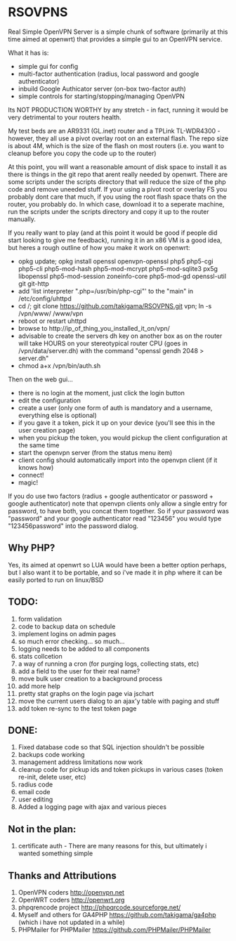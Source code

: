 # RSOVPNS
Real Simple OpenVPN Server is a simple chunk of software (primarily at this time aimed at openwrt)
that provides a simple gui to an OpenVPN service. 

What it has is:
- simple gui for config
- multi-factor authentication (radius, local password and google authenticator)
- inbuild Google Authicator server (on-box two-factor auth)
- simple controls for starting/stopping/managing OpenVPN

Its NOT PRODUCTION WORTHY by any stretch - in fact, running it would be very detrimental to your
routers health.

My test beds are an AR9331 (GL.inet) router and a TPLink TL-WDR4300 - however, they all use a pivot overlay root on an external flash. The repo size is about 4M, which is the size
of the flash on most routers (i.e. you want to cleanup before you copy the code up to the router)

At this point, you will want a reasonable amount of disk space to install it as there is things in the git repo that arent really needed by openwrt. There are some scripts under the
scripts directory that will reduce the size of the php code and remove uneeded stuff. If your using a pivot root or overlay FS you probably dont care that much, if you using the root
flash space thats on the router, you probably do. In which case, download it to a seperate machine, run the scripts under the scripts directory and copy it up to the router manually.

If you really want to play (and at this point it would be good if people did start looking to give me feedback), running it in an x86 VM is a good idea, but heres a rough outline of how you make it work on openwrt:
- opkg update; opkg install openssl openvpn-openssl php5 php5-cgi php5-cli php5-mod-hash php5-mod-mcrypt php5-mod-sqlite3 px5g libopenssl php5-mod-session zoneinfo-core php5-mod-gd openssl-util git git-http
- add 'list interpreter ".php=/usr/bin/php-cgi"' to the "main" in /etc/config/uhttpd
- cd /; git clone https://github.com/takigama/RSOVPNS.git vpn; ln -s /vpn/www/ /www/vpn
- reboot or restart uhttpd
- browse to http://ip_of_thing_you_installed_it_on/vpn/
- advisable to create the servers dh key on another box as on the router will take HOURS on your stereotypical router CPU (goes in /vpn/data/server.dh) with the command "openssl gendh 2048 > server.dh"
- chmod a+x /vpn/bin/auth.sh

Then on the web gui...
- there is no login at the moment, just click the login button
- edit the configuration
- create a user (only one form of auth is mandatory and a username, everything else is optional)
- if you gave it a token, pick it up on your device (you'll see this in the user creation page)
- when you pickup the token, you would pickup the client configuration at the same time
- start the openvpn server (from the status menu item)
- client config should automatically import into the openvpn client (if it knows how)
- connect!
- magic!

If you do use two factors (radius + google authenticator or password + google authenticator) note that openvpn
clients only allow a single entry for password, to have both, you concat them together. So if your password
was "password" and your google authenticator read "123456" you would type "123456password" into the password
dialog.

## Why PHP?
Yes, its aimed at openwrt so LUA would have been a better option perhaps, but I also want it to be
portable, and so i've made it in php where it can be easily ported to run on linux/BSD

## TODO:
1. form validation
2. code to backup data on schedule
3. implement logins on admin pages
4. so much error checking... so much...
5. logging needs to be added to all components
6. stats collcetion
7. a way of running a cron (for purging logs, collecting stats, etc)
8. add a field to the user for their real name?
9. move bulk user creation to a background process
10. add more help
11. pretty stat graphs on the login page via jschart
12. move the current users dialog to an ajax'y table with paging and stuff
13. add token re-sync to the test token page

## DONE:
1. Fixed database code so that SQL injection shouldn't be possible
2. backups code working
3. management address limitations now work
4. cleanup code for pickup ids and token pickups in various cases (token re-init, delete user, etc)
5. radius code
6. email code
7. user editing
8. Added a logging page with ajax and various pieces

## Not in the plan:
1. certificate auth - There are many reasons for this, but ultimately i wanted something simple

## Thanks and Attributions
1. OpenVPN coders http://openvpn.net
2. OpenWRT coders http://openwrt.org
3. phpqrencode project http://phpqrcode.sourceforge.net/
4. Myself and others for GA4PHP https://github.com/takigama/ga4php (which i have not updated in a while)
5. PHPMailer for PHPMailer https://github.com/PHPMailer/PHPMailer

